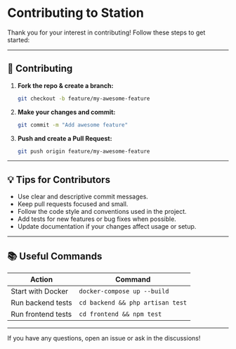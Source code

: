 # Contributing to Station

Thank you for your interest in contributing! Follow these steps to get started:

---

## 🤝 Contributing

1. **Fork the repo & create a branch:**
   ```sh
   git checkout -b feature/my-awesome-feature
   ```
2. **Make your changes and commit:**
   ```sh
   git commit -m "Add awesome feature"
   ```
3. **Push and create a Pull Request:**
   ```sh
   git push origin feature/my-awesome-feature
   ```

---

## 💡 Tips for Contributors

- Use clear and descriptive commit messages.
- Keep pull requests focused and small.
- Follow the code style and conventions used in the project.
- Add tests for new features or bug fixes when possible.
- Update documentation if your changes affect usage or setup.

---

## 📚 Useful Commands

| Action                | Command                                 |
|-----------------------|-----------------------------------------|
| Start with Docker     | `docker-compose up --build`              |
| Run backend tests     | `cd backend && php artisan test`         |
| Run frontend tests    | `cd frontend && npm test`                |

---

If you have any questions, open an issue or ask in the discussions!
